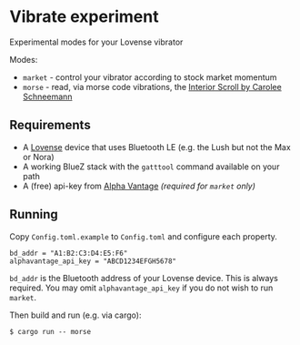 # Vibrate experiment

Experimental modes for your Lovense vibrator

Modes:

 - `market` - control your vibrator according to stock market momentum
 - `morse` - read, via morse code vibrations, the [Interior Scroll by Carolee Schneemann](http://emuseum.cornell.edu/view/objects/asitem/items$0040:43716) 

## Requirements

- A [Lovense](https://www.lovense.com/) device that uses Bluetooth LE (e.g. the Lush but not the Max or Nora)  
- A working BlueZ stack with the `gatttool` command available on your path
- A (free) api-key from [Alpha Vantage](https://www.alphavantage.co/) *(required for `market` only)*
  
## Running

Copy `Config.toml.example` to `Config.toml` and configure each property.

    bd_addr = "A1:B2:C3:D4:E5:F6"
    alphavantage_api_key = "ABCD1234EFGH5678"
    
`bd_addr` is the Bluetooth address of your Lovense device. This is always required. 
You may omit `alphavantage_api_key` if you do not wish to run `market`. 

Then build and run (e.g. via cargo):

    $ cargo run -- morse
    
